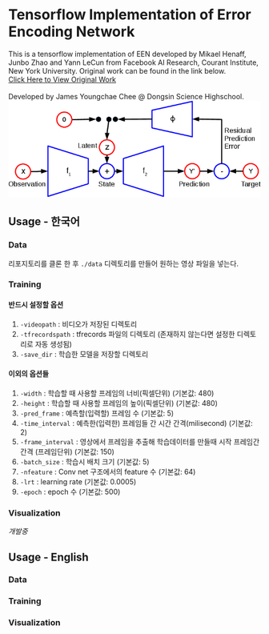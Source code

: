 # Tensorflow Implementation of Error Encoding Network
This is a tensorflow implementation of EEN developed by Mikael Henaff, Junbo Zhao and Yann LeCun from Facebook AI Research, Courant Institute, New York University. Original work can be found in the link below.<br>
[Click Here to View Original Work](https://github.com/mbhenaff/EEN
)
<br>
<br>
Developed by James Youngchae Chee @ Dongsin Science Highschool.
![Diagram](img/een-crop.png)
## Usage - 한국어
### Data
리포지토리를 클론 한 후 ```./data``` 디렉토리를 만들어 원하는 영상 파일을 넣는다.
### Training
#### 반드시 설정할 옵션
1. ``` -videopath ``` : 비디오가 저장된 디렉토리
2. ``` -tfrecordspath ``` : tfrecords 파일의 디렉토리 (존재하지 않는다면 설정한 디렉토리로 자동 생성됨)
3. ``` -save_dir ``` : 학습한 모델을 저장할 디렉토리
#### 이외의 옵션들
1. ``` -width ``` : 학습할 때 사용할 프레임의 너비(픽셀단위) (기본값: 480)
2. ``` -height ``` : 학습할 때 사용할 프레임의 높이(픽셀단위) (기본값: 480)
3. ``` -pred_frame ``` : 예측할(입력할) 프레임 수 (기본값: 5)
4. ``` -time_interval ``` : 예측한(입력한) 프레임들 간 시간 간격(milisecond) (기본값: 2)
5. ``` -frame_interval ``` : 영상에서 프레임을 추출해 학습데이터를 만들때 시작 프레임간 간격 (프레임단위) (기본값: 150)
6. ``` -batch_size ``` : 학습시 배치 크기 (기본값: 5)
7. ``` -nfeature ``` : Conv net 구조에서의 feature 수 (기본값: 64)
8. ``` -lrt ``` : learning rate (기본값: 0.0005)
9. ``` -epoch ``` : epoch 수 (기본값: 500)
### Visualization
<i>개발중</i>
## Usage - English
### Data
### Training
### Visualization
